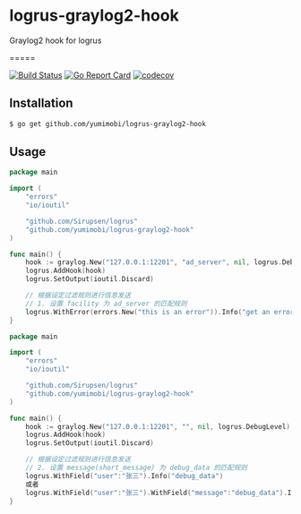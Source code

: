# logrus-graylog2-hook
Graylog2 hook for logrus

=====


[![Build Status](https://travis-ci.org/yumimobi/logrus-graylog2-hook.svg?branch=master)](https://travis-ci.org/yumimobi/logrus-graylog2-hook)
[![Go Report Card](http://goreportcard.com/badge/yumimobi/logrus-graylog2-hook)](http://goreportcard.com/report/yumimobi/logrus-graylog2-hook)
[![codecov](https://codecov.io/gh/yumimobi/logrus-graylog2-hook/branch/master/graph/badge.svg)](https://codecov.io/gh/yumimobi/logrus-graylog2-hook)


## Installation

```bash
$ go get github.com/yumimobi/logrus-graylog2-hook
```

## Usage

```go
package main

import (
	"errors"
	"io/ioutil"

	"github.com/Sirupsen/logrus"
	"github.com/yumimobi/logrus-graylog2-hook"
)

func main() {
	hook := graylog.New("127.0.0.1:12201", "ad_server", nil, logrus.DebugLevel)
	logrus.AddHook(hook)
	logrus.SetOutput(ioutil.Discard)

	// 根据设定过滤规则进行信息发送
	// 1. 设置 facility 为 ad_server 的匹配规则
	logrus.WithError(errors.New("this is an error")).Info("get an error")
}
```

```go
package main

import (
	"errors"
	"io/ioutil"

	"github.com/Sirupsen/logrus"
	"github.com/yumimobi/logrus-graylog2-hook"
)

func main() {
	hook := graylog.New("127.0.0.1:12201", "", nil, logrus.DebugLevel)
	logrus.AddHook(hook)
	logrus.SetOutput(ioutil.Discard)

	// 根据设定过滤规则进行信息发送
	// 2. 设置 message(short_message) 为 debug_data 的匹配规则
	logrus.WithField("user":"张三").Info("debug_data")
	或者
	logrus.WithField("user":"张三").WithField("message":"debug_data").Info("user info")
}
```